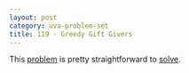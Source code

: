 ```yaml
---
layout: post
category: uva-problem-set
title: 119 - Greedy Gift Givers
---
```


This
[problem](http://uva.onlinejudge.org/index.php?option=com_onlinejudge&Itemid=8&category=24&page=show_problem&problem=55)
is pretty straightforward to
[solve](https://github.com/clchiou/uva-problem-set/blob/master/solved/119/119.cc).
